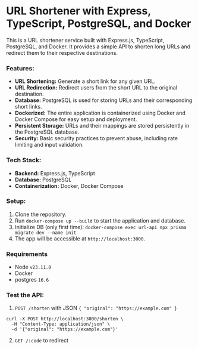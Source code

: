 # URL Shortener with Express, TypeScript, PostgreSQL, and Docker

This is a URL shortener service built with Express.js, TypeScript, PostgreSQL, and Docker. It provides a simple API to shorten long URLs and redirect them to their respective destinations.

### Features:

* **URL Shortening:** Generate a short link for any given URL.
* **URL Redirection:** Redirect users from the short URL to the original destination.
* **Database:** PostgreSQL is used for storing URLs and their corresponding short links.
* **Dockerized:** The entire application is containerized using Docker and Docker Compose for easy setup and deployment.
* **Persistent Storage:** URLs and their mappings are stored persistently in the PostgreSQL database.
* **Security:** Basic security practices to prevent abuse, including rate limiting and input validation.

### Tech Stack:

* **Backend:** Express.js, TypeScript
* **Database:** PostgreSQL
* **Containerization:** Docker, Docker Compose

### Setup:

1. Clone the repository.
2. Run `docker-compose up --build` to start the application and database.
3. Initialize DB (only first time): `docker-compose exec url-api npx prisma migrate dev --name init`
4. The app will be accessible at `http://localhost:3000`.


### Requirements
- Node `v23.11.0`
- Docker
- postgres `16.6`



### Test the API:

1. `POST /shorten` with JSON `{ "original": "https://example.com" }`
  ```
  curl -X POST http://localhost:3000/shorten \
    -H "Content-Type: application/json" \
    -d '{"original": "https://example.com"}'
  ```
2. `GET /:code` to redirect